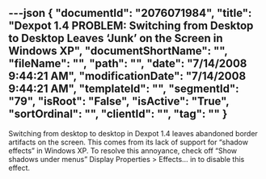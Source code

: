 ---json
{
  "documentId": "2076071984",
  "title": "Dexpot 1.4 PROBLEM: Switching from Desktop to Desktop Leaves ‘Junk’ on the Screen in Windows XP",
  "documentShortName": "",
  "fileName": "",
  "path": "",
  "date": "7/14/2008 9:44:21 AM",
  "modificationDate": "7/14/2008 9:44:21 AM",
  "templateId": "",
  "segmentId": "79",
  "isRoot": "False",
  "isActive": "True",
  "sortOrdinal": "",
  "clientId": "",
  "tag": ""
}
---

Switching from desktop to desktop in Dexpot 1.4 leaves abandoned border artifacts on the screen. This comes from its lack of support for “shadow effects” in Windows XP. To resolve this annoyance, check off “Show shadows under menus” Display Properties &gt; Effects… in  to disable this effect.
